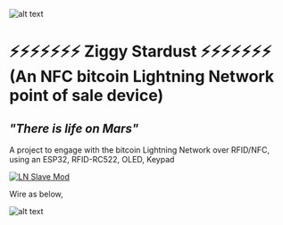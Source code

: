 ![alt text](https://i.imgur.com/telFnTB.png)

# ⚡⚡⚡⚡⚡⚡⚡ Ziggy Stardust ⚡⚡⚡⚡⚡⚡⚡ </br> (An NFC bitcoin Lightning Network point of sale device) 

## *"There is life on Mars"*

A project to engage with the bitcoin Lightning Network over RFID/NFC, using an ESP32, RFID-RC522, OLED, Keypad

[![LN Slave Mod](https://i.imgur.com/aSmrQgv.png)](https://www.youtube.com/watch?v=5A0KK0k33cI)

Wire as below,

![alt text](https://i.imgur.com/CtX7M1d.png)


